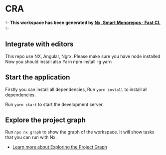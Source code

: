 # CRA

✨ **This workspace has been generated by [Nx, Smart Monorepos · Fast CI.](https://nx.dev)** ✨

## Integrate with editors

This repo use NX, Angular, Ngrx.
Please make sure you have node installed
Now you should install also Yarn
npm install -g yarn

## Start the application
Firstly you can install all dependencies,
Run `yarn install` to install all dependencies.

Run `yarn start` to start the development server.

## Explore the project graph

Run `npx nx graph` to show the graph of the workspace.
It will show tasks that you can run with Nx.

- [Learn more about Exploring the Project Graph](https://nx.dev/core-features/explore-graph)
